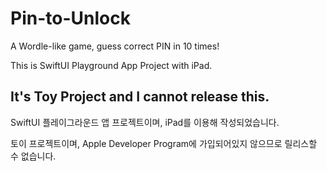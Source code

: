 # Pin-to-Unlock
A Wordle-like game, guess correct PIN in 10 times!


This is SwiftUI Playground App Project with iPad.

It's Toy Project and I cannot release this.
---
SwiftUI 플레이그라운드 앱 프로젝트이며, iPad를 이용해 작성되었습니다.

토이 프로젝트이며, Apple Developer Program에 가입되어있지 않으므로 릴리스할 수 없습니다.

